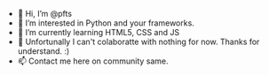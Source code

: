 - 👋 Hi, I’m @pfts
- 👀 I’m interested in Python and your frameworks. 
- 🌱 I’m currently learning HTML5, CSS and JS
- 💞️ Unfortunally I can't colaboratte with nothing for now. Thanks for understand. :) 
- 📫 Contact me here on community same. 

<!---
pfts/pfts is a ✨ special ✨ repository because its `README.md` (this file) appears on your GitHub profile.
You can click the Preview link to take a look at your changes.
--->
